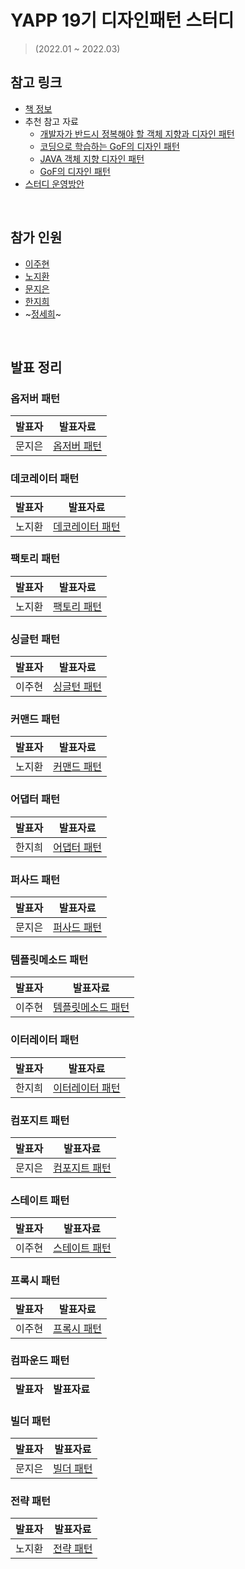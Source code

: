 # YAPP 19기 디자인패턴 스터디
> (2022.01 ~ 2022.03)

## 참고 링크
- [책 정보](https://www.aladin.co.kr/shop/wproduct.aspx?ItemId=582754)
- 추천 참고 자료
  - [개발자가 반드시 정복해야 할 객체 지향과 디자인 패턴](http://book.interpark.com/product/BookDisplay.do?_method=detail&sc.prdNo=212751261) 
  - [코딩으로 학습하는 GoF의 디자인 패턴](https://www.inflearn.com/course/%EB%94%94%EC%9E%90%EC%9D%B8-%ED%8C%A8%ED%84%B4)
  - [JAVA 객체 지향 디자인 패턴](http://www.yes24.com/Product/Goods/12501269)
  - [GoF의 디자인 패턴](https://www.11st.co.kr/products/1256417473?trTypeCd=21&trCtgrNo=585021)
- [스터디 운영방안](https://zzang9haha.notion.site/2022-01-20-YAPP-6b2f8fbb5ddf4dd7a39e9f1a8431034c)

<br>

## 참가 인원
- [이주현](https://github.com/JuHyun419)
- [노지환](https://github.com/Ji-Ha)
- [문지은](https://github.com/s2moon98)
- [한지희](https://github.com/jihee-dev)
- ~[정세희](https://github.com/jsh-me)~

<br>

## 발표 정리

### 옵저버 패턴

| 발표자 | 발표자료 |
|------|--------|
|문지은|[옵저버 패턴](https://github.com/YAPP-19th/Design-Pattern-Study/blob/main/Observer-Pattern/observer-pattern.md)|

### 데코레이터 패턴

| 발표자 | 발표자료 |
|------|--------|
|노지환|[데코레이터 패턴](https://mountainous-grill-560.notion.site/8e907c713af54bbaa31f18844987fea0)|


### 팩토리 패턴

| 발표자 | 발표자료 |
|------|--------|
|노지환|[팩토리 패턴](https://mountainous-grill-560.notion.site/c412a4957db74f3a99532ba30aab6b83)|

### 싱글턴 패턴

| 발표자 | 발표자료 |
|------|--------|
|이주현|[싱글턴 패턴](https://github.com/Ddda-Bong/Design-Pattern-Study/blob/main/Singleton-Pattern/5%EC%9E%A5_%EC%8B%B1%EA%B8%80%ED%84%B4%ED%8C%A8%ED%84%B4_%EC%9D%B4%EC%A3%BC%ED%98%84.md)|

### 커맨드 패턴

| 발표자 | 발표자료 |
|------|--------|
|노지환|[커맨드 패턴](https://mountainous-grill-560.notion.site/a60ae70525a14a06bfc5ce95e2928c17)|

### 어댑터 패턴

| 발표자 | 발표자료 |
|------|--------|
|한지희|[어댑터 패턴](https://github.com/YAPP-19th/Design-Pattern-Study/pull/4)|

### 퍼사드 패턴

| 발표자 | 발표자료 |
|------|--------|
|문지은|[퍼사드 패턴](https://github.com/YAPP-19th/Design-Pattern-Study/blob/main/Facade-Pattern/%5B%238%EC%9E%A5%5D%5B%EB%AC%B8%EC%A7%80%EC%9D%80%5D%5B%ED%8D%BC%EC%82%AC%EB%93%9C%ED%8C%A8%ED%84%B4%5D.md)|

### 템플릿메소드 패턴

| 발표자 | 발표자료 |
|------|--------|
|이주현|[템플릿메소드 패턴](https://github.com/YAPP-19th/Design-Pattern-Study/blob/main/TemplateMethod-Pattern/9%EC%9E%A5_%ED%85%9C%ED%94%8C%EB%A6%BF%EB%A9%94%EC%86%8C%EB%93%9C%ED%8C%A8%ED%84%B4_%EC%9D%B4%EC%A3%BC%ED%98%84.md)|

### 이터레이터 패턴

| 발표자 | 발표자료 |
|------|--------|
|한지희|[이터레이터 패턴](https://plat2.notion.site/10-df60bd97b9fc4f1ca2dfb9ba0d110e79)

### 컴포지트 패턴

| 발표자 | 발표자료 |
|------|--------|
|문지은|[컴포지트 패턴](https://github.com/YAPP-19th/Design-Pattern-Study/blob/main/Composite-Pattern/11%EC%9E%A5_%EC%BB%B4%ED%8F%AC%EC%A7%80%ED%8A%B8%ED%8C%A8%ED%84%B4_%EB%AC%B8%EC%A7%80%EC%9D%80.md)

### 스테이트 패턴

| 발표자 | 발표자료 |
|------|--------|
|이주현|[스테이트 패턴](https://github.com/YAPP-19th/Design-Pattern-Study/blob/main/State-Pattern/12%EC%9E%A5_%EC%83%81%ED%83%9C%ED%8C%A8%ED%84%B4_%EC%9D%B4%EC%A3%BC%ED%98%84.md)

### 프록시 패턴

| 발표자 | 발표자료 |
|------|--------|
|이주현|[프록시 패턴](https://github.com/YAPP-19th/Design-Pattern-Study/blob/main/Proxy-Pattern/13%EC%9E%A5_%ED%94%84%EB%A1%9D%EC%8B%9C%ED%8C%A8%ED%84%B4_%EC%9D%B4%EC%A3%BC%ED%98%84.md)

### 컴파운드 패턴

| 발표자 | 발표자료 |
|------|--------|

### 빌더 패턴

| 발표자 | 발표자료 |
|------|--------|
|문지은|[빌더 패턴](https://github.com/YAPP-19th/Design-Pattern-Study/blob/main/Builder-Pattern/%EB%B9%8C%EB%8D%94%ED%8C%A8%ED%84%B4_%EB%AC%B8%EC%A7%80%EC%9D%80.md)


### 전략 패턴

| 발표자 | 발표자료 |
|------|--------|
|노지환|[전략 패턴](https://mountainous-grill-560.notion.site/09d333d821b7490187bccd2cdc5f91ef)
